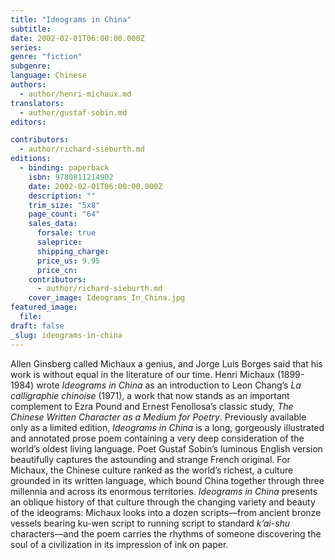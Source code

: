 ```yaml
---
title: "Ideograms in China"
subtitle:
date: 2002-02-01T06:00:00.000Z
series:
genre: "fiction"
subgenre:
language: Chinese
authors:
  - author/henri-michaux.md
translators:
  - author/gustaf-sobin.md
editors:

contributors:
  - author/richard-sieburth.md
editions:
  - binding: paperback
    isbn: 9780811214902
    date: 2002-02-01T06:00:00.000Z
    description: ""
    trim_size: "5x8"
    page_count: "64"
    sales_data:
      forsale: true
      saleprice:
      shipping_charge:
      price_us: 9.95
      price_cn:
    contributors:
      - author/richard-sieburth.md
    cover_image: Ideograms_In_China.jpg
featured_image:
  file:
draft: false
_slug: ideograms-in-china
---
```


Allen Ginsberg called Michaux a genius, and Jorge Luis Borges said that his work is without equal in the literature of our time. Henri Michaux (1899-1984) wrote _Ideograms in China_ as an introduction to Leon Chang’s _La calligraphie chinoise_ (1971), a work that now stands as an important complement to Ezra Pound and Ernest Fenollosa’s classic study, _The Chinese Written Character as a Medium for Poetry_. Previously available only as a limited edition, _Ideograms in China_ is a long, gorgeously illustrated and annotated prose poem containing a very deep consideration of the world’s oldest living language. Poet Gustaf Sobin’s luminous English version beautifully captures the astounding and strange French original. For Michaux, the Chinese culture ranked as the world’s richest, a culture grounded in its written language, which bound China together through three millennia and across its enormous territories. _Ideograms in China_ presents an oblique history of that culture through the changing variety and beauty of the ideograms: Michaux looks into a dozen scripts––from ancient bronze vessels bearing ku-wen script to running script to standard _k’ai-shu_ characters––and the poem carries the rhythms of someone discovering the soul of a civilization in its impression of ink on paper.

